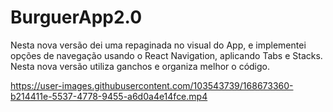 # BurguerApp2.0
Nesta nova versão dei uma repaginada no visual do App, e implementei opções de navegação usando o React Navigation, aplicando Tabs e Stacks. Nesta nova versão utiliza ganchos e organiza melhor o código.

https://user-images.githubusercontent.com/103543739/168673360-b214411e-5537-4778-9455-a6d0a4e14fce.mp4

